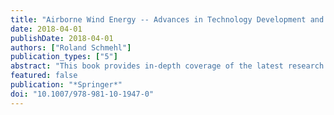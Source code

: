 ```yaml
---
title: "Airborne Wind Energy -- Advances in Technology Development and Research"
date: 2018-04-01
publishDate: 2018-04-01
authors: ["Roland Schmehl"]
publication_types: ["5"]
abstract: "This book provides in-depth coverage of the latest research and development activities concerning innovative wind energy technologies intended to replace fossil fuels on an economical basis. A characteristic feature of the various conversion concepts discussed is the use of tethered flying devices to substantially reduce the material consumption per installed unit and to access wind energy at higher altitudes, where the wind is more consistent. The introductory chapter describes the emergence and economic dimension of airborne wind energy. Focusing on \"Fundamentals, Modeling & Simulation\", Part I includes six contributions that describe quasi-steady as well as dynamic models and simulations of airborne wind energy systems or individual components. Shifting the spotlight to \"Control, Optimization & Flight State Measurement\", Part II combines one chapter on measurement techniques with five chapters on control of kite and ground stations, and two chapters on optimization. Part III on \"Concept Design & Analysis\" includes three chapters that present and analyze novel harvesting concepts as well as two chapters on system component design. Part IV, which centers on \"Implemented Concepts\", presents five chapters on established system concepts and one chapter about a subsystem for automatic launching and landing of kites. In closing, Part V focuses with four chapters on \"Technology Deployment\" related to market and financing strategies, as well as on regulation and the environment. The book builds on the success of the first volume \"Airborne Wind Energy\" ([Springer, 2013](http://doi.org/10.1007/978-3-642-39965-7)), and offers a self-contained reference guide for researchers, scientists, professionals and students. The respective chapters were contributed by a broad variety of authors: academics, practicing engineers and inventors, all of whom are experts in their respective fields."
featured: false
publication: "*Springer*"
doi: "10.1007/978-981-10-1947-0"
---
```


